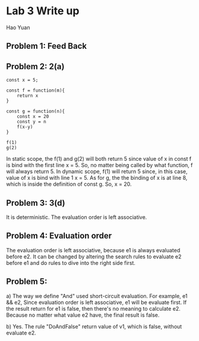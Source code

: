 # Lab 3 Write up

Hao Yuan

## Problem 1: Feed Back


## Problem 2: 2(a)

    const x = 5;
    
    const f = function(m){
        return x
    }
    
    const g = function(n){
        const x = 20
        const y = n
        f(x-y)
    }
    
    f(1)
    g(2)
    
In static scope, the f(1) and g(2) will both return 5 since value of x in const f is bind with
the first line x = 5. So, no matter being called by what function, f will always return 5.
In dynamic scope, f(1) will return 5 since, in this case, value of x is bind with line 1 x = 5.
As for g, the the binding of x is at line 8, which is inside the definition of const g. So, x = 20.

## Problem 3: 3(d)

It is deterministic. The evaluation order is left associative.


## Problem 4: Evaluation order

The evaluation order is left associative, because e1 is always evaluated before e2. It can be changed
by altering the search rules to evaluate e2 before e1 and do rules to dive into the right side first. 

## Problem 5: 

a) The way we define "And" used short-circuit evaluation. For example, e1 && e2, Since evaluation order
is left associative, e1 will be evaluate first. If the result return for e1 is false, then there's no meaning
to calculate e2. Because no matter what value e2 have, the final result is false. 

b) Yes. The rule "DoAndFalse" return value of v1, which is false, without evaluate e2. 
